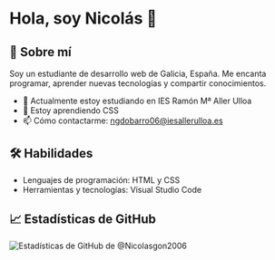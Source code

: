 # Hola, soy Nicolás 👋

## 🚀 Sobre mí
Soy un estudiante de desarrollo web de Galicia, España. Me encanta programar, aprender nuevas tecnologías y compartir conocimientos.

- 🔭 Actualmente estoy estudiando en IES Ramón Mª Aller Ulloa
- 🌱 Estoy aprendiendo CSS
- 📫 Cómo contactarme: ngdobarro06@iesallerulloa.es

## 🛠️ Habilidades
- Lenguajes de programación: HTML y CSS
- Herramientas y tecnologías: Visual Studio Code

## 📈 Estadísticas de GitHub
![Estadísticas de GitHub de @Nicolasgon2006](https://github-readme-stats.vercel.app/api?username=Nicolasgon2006&show_icons=true&theme=tokyonight)

